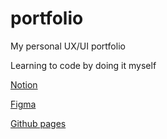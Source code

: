 # portfolio
My personal UX/UI portfolio

Learning to code by doing it myself

[Notion](https://www.notion.so/5fd71bac2f70465c9d587f79a0f8e665?v=5a61d9a27cec44e399bca6cb6e625cf7&pvs=4)

[Figma](https://www.figma.com/design/rY0r4vuakSEHOKBxj2byUt/Portfolio?node-id=146-342&t=NvU05l7C972ivao6-1)

[Github pages](https://fiski.github.io/portfolio/home.html)